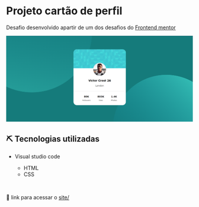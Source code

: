 <h1>Projeto cartão de perfil</h1>
<p>Desafio desenvolvido apartir de um dos desafios do <a href="https://www.frontendmentor.io/home">Frontend mentor</a></p>
<img src="image/Captura de tela.PNG" alt="imagem do site">
<h2>⛏ Tecnologias utilizadas</h2>

- Visual studio code

    - HTML
    - CSS
<br>

🔗 link para acessar o <a href="https://joaovitor2004.github.io/cartao-de-perfil/">site/<a>
